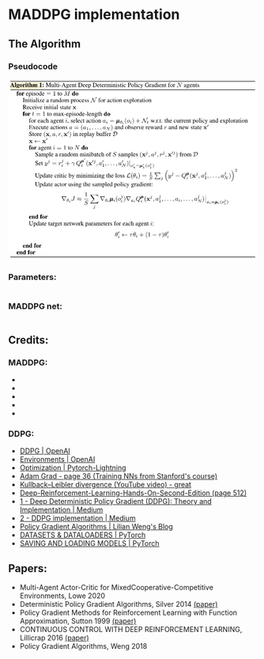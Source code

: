 # MADDPG implementation

## The Algorithm

### Pseudocode


![1](static/pseudo1.png)


### Parameters:
```

```

### MADDPG net:
```

```


## Credits:

### MADDPG:

- []()
- []()
- []()
- []()
- []()

### DDPG:

- [DDPG | OpenAI](https://spinningup.openai.com/en/latest/algorithms/ddpg.html)
- [Environments | OpenAI](https://gym.openai.com/envs/#box2d)
- [Optimization | Pytorch-Lightning](https://pytorch-lightning.readthedocs.io/en/latest/common/optimizers.html#automatic-optimization)
- [Adam Grad - page 36 (Training NNs from Stanford's course)](http://cs231n.stanford.edu/slides/2017/cs231n_2017_lecture7.pdf)
- [Kullback–Leibler divergence (YouTube video) - great](https://www.youtube.com/watch?v=ErfnhcEV1O8&ab_channel=Aur%C3%A9lienG%C3%A9ron)
- [Deep-Reinforcement-Learning-Hands-On-Second-Edition (page 512)](https://github.com/PacktPublishing/Deep-Reinforcement-Learning-Hands-On-Second-Edition/tree/master/Chapter17)
- [1 - Deep Deterministic Policy Gradient (DDPG): Theory and Implementation | Medium](https://towardsdatascience.com/deep-deterministic-policy-gradient-ddpg-theory-and-implementation-747a3010e82f)
- [2 - DDPG implementation | Medium](https://towardsdatascience.com/deep-deterministic-policy-gradients-explained-2d94655a9b7b)
- [Policy Gradient Algorithms | Lilian Weng's Blog](https://lilianweng.github.io/lil-log/2018/04/08/policy-gradient-algorithms.html)
- [DATASETS & DATALOADERS | PyTorch](https://pytorch.org/tutorials/beginner/basics/data_tutorial.html)
- [SAVING AND LOADING MODELS | PyTorch](https://pytorch.org/tutorials/beginner/saving_loading_models.html)

## Papers:

- Multi-Agent Actor-Critic for MixedCooperative-Competitive Environments, Lowe 2020
- Deterministic Policy Gradient Algorithms, Silver 2014 [(paper)](http://proceedings.mlr.press/v32/silver14.pdf)
- Policy Gradient Methods for Reinforcement Learning with Function Approximation, Sutton 1999 [(paper)](https://proceedings.neurips.cc/paper/1999/file/464d828b85b0bed98e80ade0a5c43b0f-Paper.pdf)
- CONTINUOUS CONTROL WITH DEEP REINFORCEMENT LEARNING, Lillicrap 2016 [(paper)](https://arxiv.org/pdf/1509.02971.pdf)
- Policy Gradient Algorithms, Weng 2018









